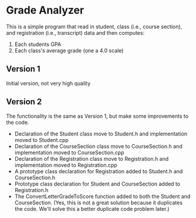 # Grade Analyzer
This is a simple program that read in student, class (i.e., course section), and registration (i.e., transcript) data and then computes:
1. Each students GPA
2. Each class's average grade (one a 4.0 scale)

## Version 1
Initial version, not very high quality

## Version 2
The functionality is the same as Version 1, but make some improvements to the code.
* Declaration of the Student class move to Student.h and implementation moved to Student.cpp
* Declaration of the CourseSection class move to CourseSection.h and implementation moved to CourseSection.cpp
* Declaration of the Registration class move to Registration.h and implementation moved to Registration.cpp
* A prototype class declaration for Registration added to Student.h and CourseSection.h
* Prototype class declaration for Student and CourseSection added to Registration.h
* The ConvertLetterGradeToScore function added to both the Student and CourseSection. (Yes, this is not a great solution because it duplicates the code.  We'll solve this a better duplicate code problem later.)

